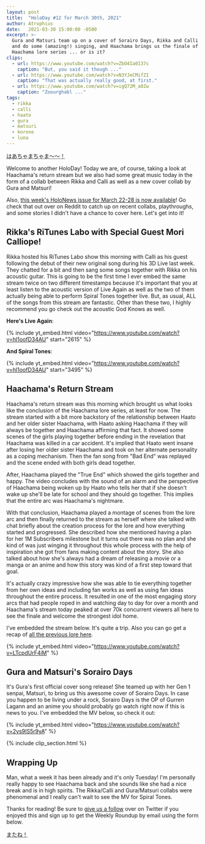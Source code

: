 ```yaml
---
layout: post
title:  "HoloDay #12 for March 30th, 2021"
author: Atrophius
date:   2021-03-30 15:00:00 -0500
excerpt: >-
  Gura and Matsuri team up on a cover of Sorairo Days, Rikka and Calli collab
  and do some (amazing!) singing, and Haachama brings us the finale of the
  Haachama lore series ... or is it?
clips:
  - url: https://www.youtube.com/watch?v=ZbO4Ia0I37c
    caption: "But, you said it though ..."
  - url: https://www.youtube.com/watch?v=N3YJeCMifZI
    caption: "That was actually really good, at first."
  - url: https://www.youtube.com/watch?v=igQ72M_a8Zw
    caption: "Zoourghabl ..."
tags:
  - rikka
  - calli
  - haato
  - gura
  - matsuri
  - korone
  - luna
---
```


<abbr title="Haachamachama~~! (Haachama's greeting)">はあちゃまちゃま～～！</abbr>

Welcome to another HoloDay! Today we are, of course, taking a look at Haachama's
return stream but we also had some great music today in the form of a collab
between Rikka and Calli as well as a new cover collab by Gura and Matsuri!

Also, [this week's HoloNews issue for March 22-28 is now available][HoloNews]!
Go check that out over on Reddit to catch up on recent collabs, playthroughs,
and some stories I didn't have a chance to cover here. Let's get into it!

## Rikka's RiTunes Labo with Special Guest Mori Calliope!

Rikka hosted his RiTunes Labo show this morning with Calli as his guest
following the debut of their new original song during his 3D Live last week.
They chatted for a bit and then sang some songs together with Rikka on his
acoustic guitar. This is going to be the first time I ever embed the same
stream twice on two different timestamps because it's important that you at
least listen to the acoustic version of Live Again as well as the two of them
actually being able to perform Spiral Tones together live. But, as usual, ALL
of the songs from this stream are fantastic. Other than these two, I highly
recommend you go check out the acoustic God Knows as well.

**Here's Live Again**:

{% include yt_embed.html video="https://www.youtube.com/watch?v=hl1oofD34AU" start="2615" %}

**And Spiral Tones**:

{% include yt_embed.html video="https://www.youtube.com/watch?v=hl1oofD34AU" start="3495" %}

## Haachama's Return Stream

Haachama's return stream was this morning which brought us what looks like the
conclusion of the Haachama lore series, at least for now. The stream started
with a bit more backstory of the relationship between Haato and her older sister
Haachama, with Haato asking Haachama if they will always be together and
Haachama affirming that fact. It showed some scenes of the girls playing
together before ending in the revelation that Haachama was killed in a car
accident. It's implied that Haato went insane after losing her older sister
Haachama and took on her alternate personality as a coping mechanism. Then the
fan song from "Bad End" was replayed and the scene ended with both girls dead
together.

After, Haachama played the "True End" which showed the girls together and happy.
The video concludes with the sound of an alarm and the perspective of Haachama
being woken up by Haato who tells her that if she doesn't wake up she'll be late
for school and they should go together. This implies that the entire arc was
Haachama's nightmare.

With that conclusion, Haachama played a montage of scenes from the lore arc and
then finally returned to the stream as herself where she talked with chat
briefly about the creation process for the lore and how everything started and
progressed. She described how she mentioned having a plan for her 1M Subscribers
milestone but it turns out there was no plan and she kind of was just winging it
throughout this whole process with the help of inspiration she got from fans
making content about the story. She also talked about how she's always had a
dream of releasing a movie or a manga or an anime and how this story was kind of
a first step toward that goal.

It's actually crazy impressive how she was able to tie everything together from
her own ideas and including fan works as well as using fan ideas throughout the
entire process. It resulted in one of the most engaging story arcs that had
people roped in and watching day to day for over a month and Haachama's stream
today peaked at over 70k concurrent viewers all here to see the finale and
welcome the strongest idol home.

I've embedded the stream below. It's quite a trip. Also you can go get a recap
of [all the previous lore here][HaatoLore].

{% include yt_embed.html video="https://www.youtube.com/watch?v=LTcpdUrF4iM" %}

## Gura and Matsuri's Sorairo Days

It's Gura's first official cover song release! She teamed up with her Gen 1
senpai, Matsuri, to bring us this awesome cover of Sorairo Days. In case you
happen to be living under a rock, Sorairo Days is the OP of Gurren Lagann and
an anime you should probably go watch right now if this is news to you. I've
embedded the MV below, so check it out:

{% include yt_embed.html video="https://www.youtube.com/watch?v=2ys9IS5r9yA" %}

{% include clip_section.html %}

## Wrapping Up

Man, what a week it has been already and it's only Tuesday! I'm personally
really happy to see Haachama back and she sounds like she had a nice break and
is in high spirits. The Rikka/Calli and Gura/Matsuri collabs were phenomenal and
I really can't wait to see the MV for Spiral Tones.

Thanks for reading! Be sure to [give us a follow][TWIHLTwitter] over on Twitter
if you enjoyed this and sign up to get the Weekly Roundup by email using the
form below.

<abbr title="See you!">またね！</abbr>

[TWIHLTwitter]: <https://twitter.com/WeekInHololive>
[TWIHLResources]: </resources>
[HoloNews]: <https://www.reddit.com/r/Hololive/comments/mgcfnz/holonews_march_2228/>
[HaatoLore]: <https://imgur.com/a/PaJb48k>